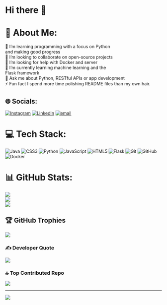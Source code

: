 # Hi there 👋



# 💫 About Me:
🔭 I’m learning programming with a focus on Python<br>and making good progress<br>👯 I’m looking to collaborate on open-source projects<br>🤝 I’m looking for help with Docker and server<br>🌱 I’m currently learning machine learning and the<br>Flask framework <br>💬 Ask me about Python, RESTful APIs or app development<br>⚡ Fun fact I spend more time polishing README files than my own hair.


## 🌐 Socials:
[![Instagram](https://img.shields.io/badge/Instagram-%23E4405F.svg?logo=Instagram&logoColor=white)](https://instagram.com/youngkoury) [![LinkedIn](https://img.shields.io/badge/LinkedIn-%230077B5.svg?logo=linkedin&logoColor=white)](http://www.linkedin.com/in/koorosh-noroozpur-964705375) [![email](https://img.shields.io/badge/Email-D14836?logo=gmail&logoColor=white)](mailto:koorosh.nrp@gmail.com) 


# 💻 Tech Stack:
![Java](https://img.shields.io/badge/java-%23ED8B00.svg?style=for-the-badge&logo=openjdk&logoColor=white) ![CSS3](https://img.shields.io/badge/css3-%231572B6.svg?style=for-the-badge&logo=css3&logoColor=white) ![Python](https://img.shields.io/badge/python-3670A0?style=for-the-badge&logo=python&logoColor=ffdd54) ![JavaScript](https://img.shields.io/badge/javascript-%23323330.svg?style=for-the-badge&logo=javascript&logoColor=%23F7DF1E) ![HTML5](https://img.shields.io/badge/html5-%23E34F26.svg?style=for-the-badge&logo=html5&logoColor=white) ![Flask](https://img.shields.io/badge/flask-%23000.svg?style=for-the-badge&logo=flask&logoColor=white) ![Git](https://img.shields.io/badge/git-%23F05033.svg?style=for-the-badge&logo=git&logoColor=white) ![GitHub](https://img.shields.io/badge/github-%23121011.svg?style=for-the-badge&logo=github&logoColor=white) ![Docker](https://img.shields.io/badge/docker-%230db7ed.svg?style=for-the-badge&logo=docker&logoColor=white)
# 📊 GitHub Stats:
![](https://github-readme-stats.vercel.app/api?username=Youngkoorosh&theme=dark&hide_border=false&include_all_commits=false&count_private=false)<br/>
![](https://nirzak-streak-stats.vercel.app/?user=Youngkoorosh&theme=dark&hide_border=false)<br/>
![](https://github-readme-stats.vercel.app/api/top-langs/?username=Youngkoorosh&theme=dark&hide_border=false&include_all_commits=false&count_private=false&layout=compact)

## 🏆 GitHub Trophies
![](https://github-profile-trophy.vercel.app/?username=Youngkoorosh&theme=radical&no-frame=false&no-bg=false&margin-w=4)

### ✍️ Developer Quote
![](https://quotes-github-readme.vercel.app/api?type=horizontal&theme=radical)

### 🔝 Top Contributed Repo
![](https://github-contributor-stats.vercel.app/api?username=Youngkoorosh&limit=5&theme=radical&combine_all_yearly_contributions=true)

---
[![](https://visitcount.itsvg.in/api?id=Youngkoorosh&icon=0&color=0)](https://visitcount.itsvg.in)

<!-- Proudly created with GPRM ( https://gprm.itsvg.in ) -->

